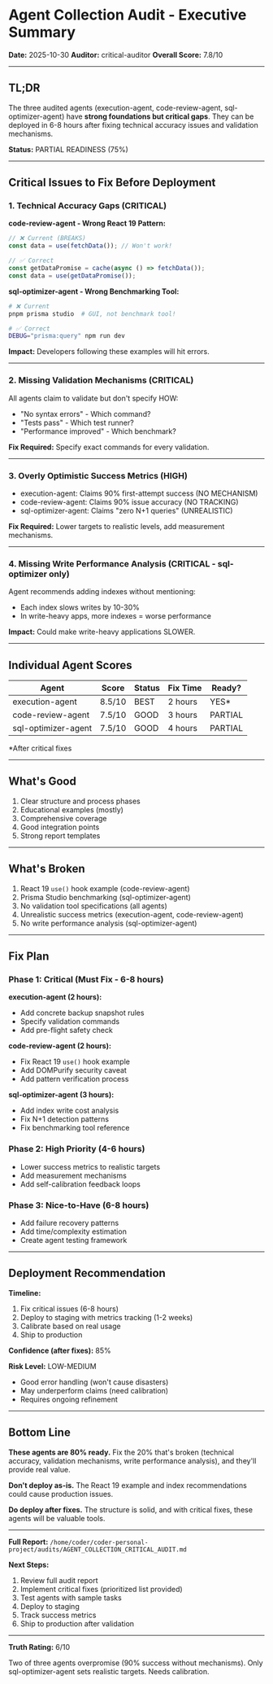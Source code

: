 # Agent Collection Audit - Executive Summary

**Date:** 2025-10-30
**Auditor:** critical-auditor
**Overall Score:** 7.8/10

---

## TL;DR

The three audited agents (execution-agent, code-review-agent, sql-optimizer-agent) have **strong foundations but critical gaps**. They can be deployed in 6-8 hours after fixing technical accuracy issues and validation mechanisms.

**Status:** PARTIAL READINESS (75%)

---

## Critical Issues to Fix Before Deployment

### 1. Technical Accuracy Gaps (CRITICAL)

**code-review-agent - Wrong React 19 Pattern:**
```typescript
// ❌ Current (BREAKS)
const data = use(fetchData()); // Won't work!

// ✅ Correct
const getDataPromise = cache(async () => fetchData());
const data = use(getDataPromise());
```

**sql-optimizer-agent - Wrong Benchmarking Tool:**
```bash
# ❌ Current
pnpm prisma studio  # GUI, not benchmark tool!

# ✅ Correct
DEBUG="prisma:query" npm run dev
```

**Impact:** Developers following these examples will hit errors.

---

### 2. Missing Validation Mechanisms (CRITICAL)

All agents claim to validate but don't specify HOW:
- "No syntax errors" - Which command?
- "Tests pass" - Which test runner?
- "Performance improved" - Which benchmark?

**Fix Required:** Specify exact commands for every validation.

---

### 3. Overly Optimistic Success Metrics (HIGH)

- execution-agent: Claims 90% first-attempt success (NO MECHANISM)
- code-review-agent: Claims 90% issue accuracy (NO TRACKING)
- sql-optimizer-agent: Claims "zero N+1 queries" (UNREALISTIC)

**Fix Required:** Lower targets to realistic levels, add measurement mechanisms.

---

### 4. Missing Write Performance Analysis (CRITICAL - sql-optimizer only)

Agent recommends adding indexes without mentioning:
- Each index slows writes by 10-30%
- In write-heavy apps, more indexes = worse performance

**Impact:** Could make write-heavy applications SLOWER.

---

## Individual Agent Scores

| Agent | Score | Status | Fix Time | Ready? |
|-------|-------|--------|----------|---------|
| execution-agent | 8.5/10 | BEST | 2 hours | YES* |
| code-review-agent | 7.5/10 | GOOD | 3 hours | PARTIAL |
| sql-optimizer-agent | 7.5/10 | GOOD | 4 hours | PARTIAL |

*After critical fixes

---

## What's Good

1. Clear structure and process phases
2. Educational examples (mostly)
3. Comprehensive coverage
4. Good integration points
5. Strong report templates

---

## What's Broken

1. React 19 `use()` hook example (code-review-agent)
2. Prisma Studio benchmarking (sql-optimizer-agent)
3. No validation tool specifications (all agents)
4. Unrealistic success metrics (execution-agent, code-review-agent)
5. No write performance analysis (sql-optimizer-agent)

---

## Fix Plan

### Phase 1: Critical (Must Fix - 6-8 hours)

**execution-agent (2 hours):**
- Add concrete backup snapshot rules
- Specify validation commands
- Add pre-flight safety check

**code-review-agent (2 hours):**
- Fix React 19 `use()` hook example
- Add DOMPurify security caveat
- Add pattern verification process

**sql-optimizer-agent (3 hours):**
- Add index write cost analysis
- Fix N+1 detection patterns
- Fix benchmarking tool reference

### Phase 2: High Priority (4-6 hours)
- Lower success metrics to realistic targets
- Add measurement mechanisms
- Add self-calibration feedback loops

### Phase 3: Nice-to-Have (6-8 hours)
- Add failure recovery patterns
- Add time/complexity estimation
- Create agent testing framework

---

## Deployment Recommendation

**Timeline:**
1. Fix critical issues (6-8 hours)
2. Deploy to staging with metrics tracking (1-2 weeks)
3. Calibrate based on real usage
4. Ship to production

**Confidence (after fixes):** 85%

**Risk Level:** LOW-MEDIUM
- Good error handling (won't cause disasters)
- May underperform claims (need calibration)
- Requires ongoing refinement

---

## Bottom Line

**These agents are 80% ready.** Fix the 20% that's broken (technical accuracy, validation mechanisms, write performance analysis), and they'll provide real value.

**Don't deploy as-is.** The React 19 example and index recommendations could cause production issues.

**Do deploy after fixes.** The structure is solid, and with critical fixes, these agents will be valuable tools.

---

**Full Report:** `/home/coder/coder-personal-project/audits/AGENT_COLLECTION_CRITICAL_AUDIT.md`

**Next Steps:**
1. Review full audit report
2. Implement critical fixes (prioritized list provided)
3. Test agents with sample tasks
4. Deploy to staging
5. Track success metrics
6. Ship to production after validation

---

**Truth Rating:** 6/10

Two of three agents overpromise (90% success without mechanisms). Only sql-optimizer-agent sets realistic targets. Needs calibration.
